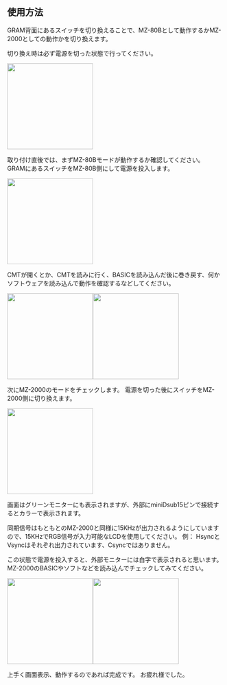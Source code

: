 ## 使用方法 ##

GRAM背面にあるスイッチを切り換えることで、MZ-80Bとして動作するかMZ-2000としての動作かを切り換えます。

切り換え時は必ず電源を切った状態で行ってください。

<img src="https://user-images.githubusercontent.com/8729286/216263337-4efe0cc5-8e72-42b2-ab23-b85ada870ab6.jpg" width="200" />

取り付け直後では、まずMZ-80Bモードが動作するか確認してください。
GRAMにあるスイッチをMZ-80B側にして電源を投入します。

<img src="https://user-images.githubusercontent.com/8729286/216513704-583772e5-2ff8-47b1-afaa-e03fd2b2bb43.jpg" width="200" />

CMTが開くとか、CMTを読みに行く、BASICを読み込んだ後に巻き戻す、何かソフトウェアを読み込んで動作を確認するなどしてください。

<img src="https://user-images.githubusercontent.com/8729286/216513772-71c546fa-287e-4bae-831a-0c08deef063a.jpg" width="200" /><img src="https://user-images.githubusercontent.com/8729286/216513797-444d13e0-0674-48ca-9143-99ca9bdf90e0.jpg" width="200" />

次にMZ-2000のモードをチェックします。
電源を切った後にスイッチをMZ-2000側に切り換えます。

<img src="https://user-images.githubusercontent.com/8729286/216513844-fd4e44c5-cf1b-4253-b42e-a6b55388b1fb.jpg" width="200" />

画面はグリーンモニターにも表示されますが、外部にminiDsub15ピンで接続するとカラーで表示されます。

同期信号はもともとのMZ-2000と同様に15KHzが出力されるようにしていますので、15KHzでRGB信号が入力可能なLCDを使用してください。
例：
HsyncとVsyncはそれぞれ出力されています、Csyncではありません。

この状態で電源を投入すると、外部モニターには白字で表示されると思います。
MZ-2000のBASICやソフトなどを読み込んでチェックしてみてください。
          
<img src="https://user-images.githubusercontent.com/8729286/216513902-3c3f306e-1192-48b9-859e-69176c071ed7.jpg" width="200" /><img src="https://user-images.githubusercontent.com/8729286/216513956-1940549b-f399-49f6-81ee-fae42c72be0f.jpg" width="200" />

上手く画面表示、動作するのであれば完成です。
お疲れ様でした。

